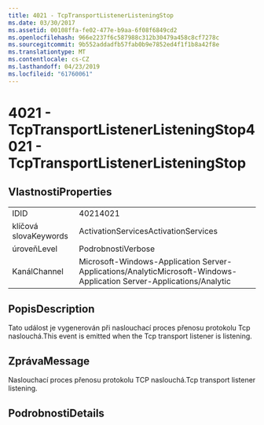 ```yaml
---
title: 4021 - TcpTransportListenerListeningStop
ms.date: 03/30/2017
ms.assetid: 00108ffa-fe02-477e-b9aa-6f08f6849cd2
ms.openlocfilehash: 966e2237f6c587988c312b30479a458c8cf7278c
ms.sourcegitcommit: 9b552addadfb57fab0b9e7852ed4f1f1b8a42f8e
ms.translationtype: MT
ms.contentlocale: cs-CZ
ms.lasthandoff: 04/23/2019
ms.locfileid: "61760061"
---
```

# <a name="4021---tcptransportlistenerlisteningstop"></a><span data-ttu-id="a3920-102">4021 - TcpTransportListenerListeningStop</span><span class="sxs-lookup"><span data-stu-id="a3920-102">4021 - TcpTransportListenerListeningStop</span></span>
## <a name="properties"></a><span data-ttu-id="a3920-103">Vlastnosti</span><span class="sxs-lookup"><span data-stu-id="a3920-103">Properties</span></span>  
  
|||  
|-|-|  
|<span data-ttu-id="a3920-104">ID</span><span class="sxs-lookup"><span data-stu-id="a3920-104">ID</span></span>|<span data-ttu-id="a3920-105">4021</span><span class="sxs-lookup"><span data-stu-id="a3920-105">4021</span></span>|  
|<span data-ttu-id="a3920-106">klíčová slova</span><span class="sxs-lookup"><span data-stu-id="a3920-106">Keywords</span></span>|<span data-ttu-id="a3920-107">ActivationServices</span><span class="sxs-lookup"><span data-stu-id="a3920-107">ActivationServices</span></span>|  
|<span data-ttu-id="a3920-108">úroveň</span><span class="sxs-lookup"><span data-stu-id="a3920-108">Level</span></span>|<span data-ttu-id="a3920-109">Podrobnosti</span><span class="sxs-lookup"><span data-stu-id="a3920-109">Verbose</span></span>|  
|<span data-ttu-id="a3920-110">Kanál</span><span class="sxs-lookup"><span data-stu-id="a3920-110">Channel</span></span>|<span data-ttu-id="a3920-111">Microsoft-Windows-Application Server-Applications/Analytic</span><span class="sxs-lookup"><span data-stu-id="a3920-111">Microsoft-Windows-Application Server-Applications/Analytic</span></span>|  
  
## <a name="description"></a><span data-ttu-id="a3920-112">Popis</span><span class="sxs-lookup"><span data-stu-id="a3920-112">Description</span></span>  
 <span data-ttu-id="a3920-113">Tato událost je vygenerován při naslouchací proces přenosu protokolu Tcp naslouchá.</span><span class="sxs-lookup"><span data-stu-id="a3920-113">This event is emitted when the Tcp transport listener is listening.</span></span>  
  
## <a name="message"></a><span data-ttu-id="a3920-114">Zpráva</span><span class="sxs-lookup"><span data-stu-id="a3920-114">Message</span></span>  
 <span data-ttu-id="a3920-115">Naslouchací proces přenosu protokolu TCP naslouchá.</span><span class="sxs-lookup"><span data-stu-id="a3920-115">Tcp transport listener listening.</span></span>  
  
## <a name="details"></a><span data-ttu-id="a3920-116">Podrobnosti</span><span class="sxs-lookup"><span data-stu-id="a3920-116">Details</span></span>
